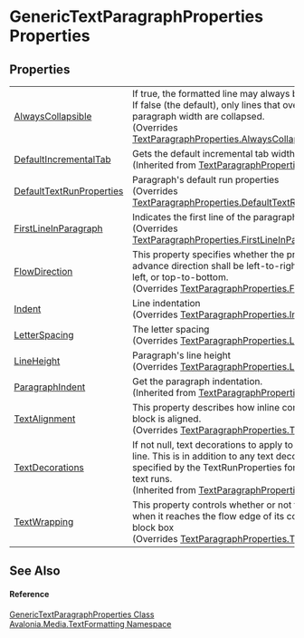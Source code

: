 # GenericTextParagraphProperties Properties




## Properties
<table>
<tr>
<td><a href="P_Avalonia_Media_TextFormatting_GenericTextParagraphProperties_AlwaysCollapsible">AlwaysCollapsible</a></td>
<td>If true, the formatted line may always be collapsed. If false (the default), only lines that overflow the paragraph width are collapsed.<br />(Overrides <a href="P_Avalonia_Media_TextFormatting_TextParagraphProperties_AlwaysCollapsible">TextParagraphProperties.AlwaysCollapsible</a>)</td>
</tr>
<tr>
<td><a href="P_Avalonia_Media_TextFormatting_TextParagraphProperties_DefaultIncrementalTab">DefaultIncrementalTab</a></td>
<td>Gets the default incremental tab width.<br />(Inherited from <a href="T_Avalonia_Media_TextFormatting_TextParagraphProperties">TextParagraphProperties</a>)</td>
</tr>
<tr>
<td><a href="P_Avalonia_Media_TextFormatting_GenericTextParagraphProperties_DefaultTextRunProperties">DefaultTextRunProperties</a></td>
<td>Paragraph's default run properties<br />(Overrides <a href="P_Avalonia_Media_TextFormatting_TextParagraphProperties_DefaultTextRunProperties">TextParagraphProperties.DefaultTextRunProperties</a>)</td>
</tr>
<tr>
<td><a href="P_Avalonia_Media_TextFormatting_GenericTextParagraphProperties_FirstLineInParagraph">FirstLineInParagraph</a></td>
<td>Indicates the first line of the paragraph.<br />(Overrides <a href="P_Avalonia_Media_TextFormatting_TextParagraphProperties_FirstLineInParagraph">TextParagraphProperties.FirstLineInParagraph</a>)</td>
</tr>
<tr>
<td><a href="P_Avalonia_Media_TextFormatting_GenericTextParagraphProperties_FlowDirection">FlowDirection</a></td>
<td>This property specifies whether the primary text advance direction shall be left-to-right, right-to-left, or top-to-bottom.<br />(Overrides <a href="P_Avalonia_Media_TextFormatting_TextParagraphProperties_FlowDirection">TextParagraphProperties.FlowDirection</a>)</td>
</tr>
<tr>
<td><a href="P_Avalonia_Media_TextFormatting_GenericTextParagraphProperties_Indent">Indent</a></td>
<td>Line indentation<br />(Overrides <a href="P_Avalonia_Media_TextFormatting_TextParagraphProperties_Indent">TextParagraphProperties.Indent</a>)</td>
</tr>
<tr>
<td><a href="P_Avalonia_Media_TextFormatting_GenericTextParagraphProperties_LetterSpacing">LetterSpacing</a></td>
<td>The letter spacing<br />(Overrides <a href="P_Avalonia_Media_TextFormatting_TextParagraphProperties_LetterSpacing">TextParagraphProperties.LetterSpacing</a>)</td>
</tr>
<tr>
<td><a href="P_Avalonia_Media_TextFormatting_GenericTextParagraphProperties_LineHeight">LineHeight</a></td>
<td>Paragraph's line height<br />(Overrides <a href="P_Avalonia_Media_TextFormatting_TextParagraphProperties_LineHeight">TextParagraphProperties.LineHeight</a>)</td>
</tr>
<tr>
<td><a href="P_Avalonia_Media_TextFormatting_TextParagraphProperties_ParagraphIndent">ParagraphIndent</a></td>
<td>Get the paragraph indentation.<br />(Inherited from <a href="T_Avalonia_Media_TextFormatting_TextParagraphProperties">TextParagraphProperties</a>)</td>
</tr>
<tr>
<td><a href="P_Avalonia_Media_TextFormatting_GenericTextParagraphProperties_TextAlignment">TextAlignment</a></td>
<td>This property describes how inline content of a block is aligned.<br />(Overrides <a href="P_Avalonia_Media_TextFormatting_TextParagraphProperties_TextAlignment">TextParagraphProperties.TextAlignment</a>)</td>
</tr>
<tr>
<td><a href="P_Avalonia_Media_TextFormatting_TextParagraphProperties_TextDecorations">TextDecorations</a></td>
<td>If not null, text decorations to apply to all runs in the line. This is in addition to any text decorations specified by the TextRunProperties for individual text runs.<br />(Inherited from <a href="T_Avalonia_Media_TextFormatting_TextParagraphProperties">TextParagraphProperties</a>)</td>
</tr>
<tr>
<td><a href="P_Avalonia_Media_TextFormatting_GenericTextParagraphProperties_TextWrapping">TextWrapping</a></td>
<td>This property controls whether or not text wraps when it reaches the flow edge of its containing block box<br />(Overrides <a href="P_Avalonia_Media_TextFormatting_TextParagraphProperties_TextWrapping">TextParagraphProperties.TextWrapping</a>)</td>
</tr>
</table>

## See Also


#### Reference
<a href="T_Avalonia_Media_TextFormatting_GenericTextParagraphProperties">GenericTextParagraphProperties Class</a>  
<a href="N_Avalonia_Media_TextFormatting">Avalonia.Media.TextFormatting Namespace</a>  
